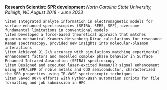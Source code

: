 **Research Scientist: SPR development**
*North Carolina State University, Raleigh, NC*
*August 2018 - June 2023*

    \item Integrated analyte information in electromagnetic models for surface-enhanced spectroscopies (SEIRA, SERS, SEF), overcame fundamental limitations in conventional models
    \item Developed a force-based theoretical approach that matches quantum mechanical Kramers-Heisenberg-Dirac calculations for resonance Raman spectroscopy, provided new insights into molecular-plasmon interactions
    \item Achieved 91.2\% accuracy with simulations matching experimental enhancement factors and modelled complex phase behavior in Surface Enhanced Infrared Absorption (SEIRA) spectroscopy
    \item Designed and executed laser-excited Raman/IR signal enhancement using SPR/LSPR of noble metals and CdO semiconductor, characterized the SPR properties using IR-VASE spectroscopic techniques
    \item Saved 90\% efforts with Python/Bash automation scripts for file formatting and job submission in HPC
